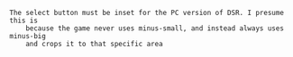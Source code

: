 	The select button must be inset for the PC version of DSR. I presume this is 
		because the game never uses minus-small, and instead always uses minus-big 
		and crops it to that specific area
